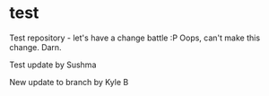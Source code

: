 # test
Test repository - let's have a change battle :P
Oops, can't make this change. Darn.

Test update by Sushma

New update to branch by Kyle B

